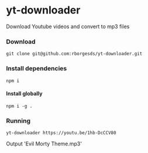 # yt-downloader

Download Youtube videos and convert to mp3 files

### Download

`git clone git@github.com:rborgesds/yt-downloader.git`

### Install dependencies

`npm i`

#### Install globally

`npm i -g .`

### Running

`yt-downloader https://youtu.be/1hb-DcCCV80`

Output 'Evil Morty Theme.mp3'